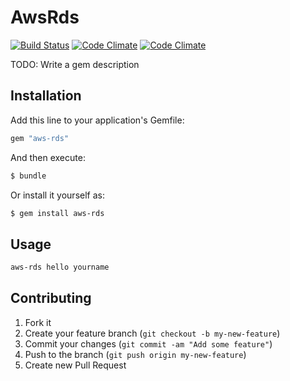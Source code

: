 # AwsRds

[![Build Status](https://magnum.travis-ci.com/)](https://magnum.travis-ci.com/)
[![Code Climate](https://codeclimate.com/)](https://codeclimate.com/)
[![Code Climate](https://codeclimate.com/)](https://codeclimate.com/)

TODO: Write a gem description

## Installation

Add this line to your application's Gemfile:

```sh
gem "aws-rds"
```

And then execute:

```sh
$ bundle
```

Or install it yourself as:

```sh
$ gem install aws-rds
```
## Usage

```sh
aws-rds hello yourname
```

## Contributing

1. Fork it
2. Create your feature branch (`git checkout -b my-new-feature`)
3. Commit your changes (`git commit -am "Add some feature"`)
4. Push to the branch (`git push origin my-new-feature`)
5. Create new Pull Request
